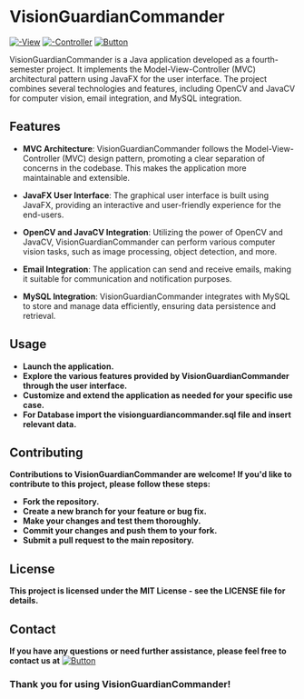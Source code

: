 # VisionGuardianCommander
[![-View](https://img.shields.io/badge/View-Files-blue)](https://github.com/iceman404/visionguardiancommander/tree/master/src/main/resources/com/project/visionguardiancommander)  [![-Controller](https://img.shields.io/badge/Controller-Files-blue)](https://github.com/iceman404/visionguardiancommander/tree/master/src/main/java/com/project/visionguardiancommander) [![Button](https://img.shields.io/badge/YouTube-FC001B)](https://www.youtube.com/watch?v=xlK7uBWht90)

VisionGuardianCommander is a Java application developed as a fourth-semester project. It implements the Model-View-Controller (MVC) architectural pattern using JavaFX for the user interface. The project combines several technologies and features, including OpenCV and JavaCV for computer vision, email integration, and MySQL integration.

## Features

- **MVC Architecture**: VisionGuardianCommander follows the Model-View-Controller (MVC) design pattern, promoting a clear separation of concerns in the codebase. This makes the application more maintainable and extensible.

- **JavaFX User Interface**: The graphical user interface is built using JavaFX, providing an interactive and user-friendly experience for the end-users.

- **OpenCV and JavaCV Integration**: Utilizing the power of OpenCV and JavaCV, VisionGuardianCommander can perform various computer vision tasks, such as image processing, object detection, and more.

- **Email Integration**: The application can send and receive emails, making it suitable for communication and notification purposes.

- **MySQL Integration**: VisionGuardianCommander integrates with MySQL to store and manage data efficiently, ensuring data persistence and retrieval.


## Usage
- **Launch the application.**
- **Explore the various features provided by VisionGuardianCommander through the user interface.**
- **Customize and extend the application as needed for your specific use case.**
- **For Database import the visionguardiancommander.sql file and insert relevant data.**

## Contributing
 **Contributions to VisionGuardianCommander are welcome! If you'd like to contribute to this project, please follow these steps:**

- **Fork the repository.**
- **Create a new branch for your feature or bug fix.**
- **Make your changes and test them thoroughly.**
- **Commit your changes and push them to your fork.**
- **Submit a pull request to the main repository.**


## License
 **This project is licensed under the MIT License - see the LICENSE file for details.**

## Contact
 **If you have any questions or need further assistance, please feel free to contact us at** [![Button](https://img.shields.io/badge/johnsubba404@gmail.com-09C4D0)](https://mail.google.com/mail/?view=cm&to=johnsubba404@gmail.com)

### Thank you for using VisionGuardianCommander!

